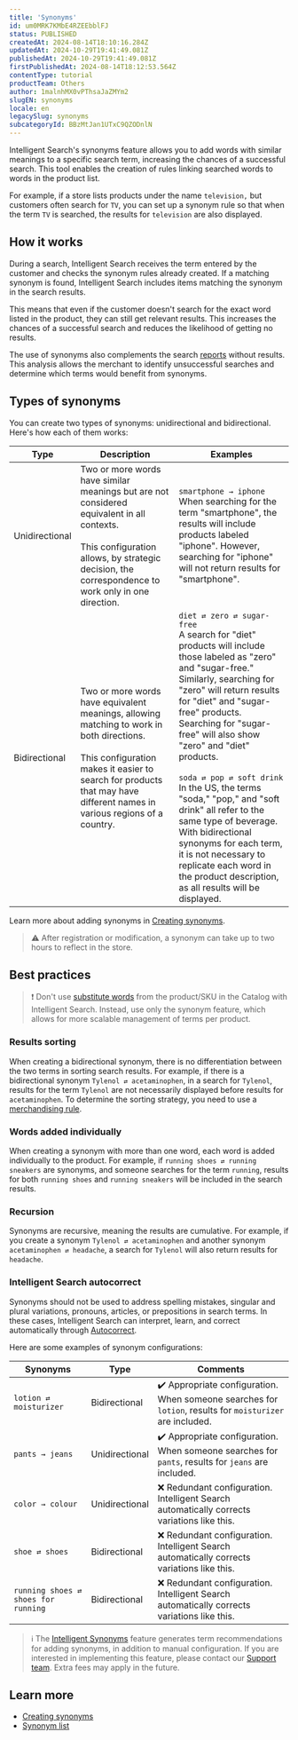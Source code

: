 ```yaml
---
title: 'Synonyms'
id: um0MRK7KMbE4RZEEbblFJ
status: PUBLISHED
createdAt: 2024-08-14T18:10:16.284Z
updatedAt: 2024-10-29T19:41:49.081Z
publishedAt: 2024-10-29T19:41:49.081Z
firstPublishedAt: 2024-08-14T18:12:53.564Z
contentType: tutorial
productTeam: Others
author: 1malnhMX0vPThsaJaZMYm2
slugEN: synonyms
locale: en
legacySlug: synonyms
subcategoryId: BBzMtJan1UTxC9QZODnlN
---
```


Intelligent Search's synonyms feature allows you to add words with similar meanings to a specific search term, increasing the chances of a successful search. This tool enables the creation of rules linking searched words to words in the product list.

For example, if a store lists products under the name `television,` but customers often search for `TV`, you can set up a synonym rule so that when the term `TV` is searched, the results for `television` are also displayed.

## How it works

During a search, Intelligent Search receives the term entered by the customer and checks the synonym rules already created. If a matching synonym is found, Intelligent Search includes items matching the synonym in the search results.

This means that even if the customer doesn't search for the exact word listed in the product, they can still get relevant results. This increases the chances of a successful search and reduces the likelihood of getting no results.

The use of synonyms also complements the search [reports](https://help.vtex.com/en/tutorial/analytics--6qRMAHDL9hvv3oE0bh8mA1) without results. This analysis allows the merchant to identify unsuccessful searches and determine which terms would benefit from synonyms.

## Types of synonyms

You can create two types of synonyms: unidirectional and bidirectional. Here's how each of them works:

| Type | Description | Examples |
|---|---|---|
| Unidirectional | Two or more words have similar meanings but are not considered equivalent in all contexts.<br><br>This configuration allows, by strategic decision, the correspondence to work only in one direction. | `smartphone → iphone`<br>When searching for the term "smartphone", the results will include products labeled "iphone". However, searching for "iphone" will not return results for "smartphone". |
| Bidirectional | Two or more words have equivalent meanings, allowing matching to work in both directions.<br><br>This configuration makes it easier to search for products that may have different names in various regions of a country. | `diet ⇄ zero ⇄ sugar-free`<br>A search for "diet" products will include those labeled as "zero" and "sugar-free." Similarly, searching for "zero" will return results for "diet" and "sugar-free" products. Searching for "sugar-free" will also show "zero" and "diet" products.<br><br>`soda ⇄ pop ⇄ soft drink`<br>In the US, the terms "soda," "pop," and "soft drink" all refer to the same type of beverage. With bidirectional synonyms for each term, it is not necessary to replicate each word in the product description, as all results will be displayed. |

Learn more about adding synonyms in [Creating synonyms](https://help.vtex.com/en/tutorial/creating-synonyms--5IfjhvjxNAvJGEWNn0AhOA).

>⚠️ After registration or modification, a synonym can take up to two hours to reflect in the store.

## Best practices

>❗ Don't use [substitute words](https://help.vtex.com/pt/tutorial/otimizar-as-buscas-com-palavras-substitutas--32FqSsl5VuQyiIMEc02Uwu) from the product/SKU in the Catalog with Intelligent Search. Instead, use only the synonym feature, which allows for more scalable management of terms per product.

### Results sorting

When creating a bidirectional synonym, there is no differentiation between the two terms in sorting search results. For example, if there is a bidirectional synonym `Tylenol ⇄ acetaminophen`, in a search for `Tylenol`, results for the term `Tylenol` are not necessarily displayed before results for `acetaminophen`. To determine the sorting strategy, you need to use a [merchandising rule](https://help.vtex.com/en/tutorial/merchandising-rules--2UEbxllrr98twbGIVhSPvi).

### Words added individually

When creating a synonym with more than one word, each word is added individually to the product. For example, if `running shoes ⇄ running sneakers` are synonyms, and someone searches for the term `running`, results for both `running shoes` and `running sneakers` will be included in the search results.

### Recursion

Synonyms are recursive, meaning the results are cumulative. For example, if you create a synonym `Tylenol ⇄ acetaminophen` and another synonym `acetaminophen ⇄ headache`, a search for `Tylenol` will also return results for `headache`.

### Intelligent Search autocorrect

Synonyms should not be used to address spelling mistakes, singular and plural variations, pronouns, articles, or prepositions in search terms. In these cases, Intelligent Search can interpret, learn, and correct automatically through [Autocorrect](https://help.vtex.com/en/tutorial/search-behavior--B9o3JbV6utAinBJ1ETujs#autocorrect).

Here are some examples of synonym configurations:

| Synonyms | Type | Comments |
|---|---|---|
| `lotion ⇄ moisturizer` | Bidirectional | ✔️ Appropriate configuration. When someone searches for `lotion`, results for `moisturizer` are included. |
| `pants → jeans` | Unidirectional | ✔️ Appropriate configuration. When someone searches for `pants`, results for `jeans` are included. |
| `color → colour` | Unidirectional | ❌ Redundant configuration. Intelligent Search automatically corrects variations like this. |
| `shoe ⇄ shoes` | Bidirectional | ❌ Redundant configuration. Intelligent Search automatically corrects variations like this. |
| `running shoes ⇄ shoes for running` | Bidirectional | ❌ Redundant configuration. Intelligent Search automatically corrects variations like this. |

>ℹ️ The [Intelligent Synonyms](https://help.vtex.com/pt/tutorial/sinonimos-inteligentes--1rR47Kk96UgFYwh8dkDG7i) feature generates term recommendations for adding synonyms, in addition to manual configuration. If you are interested in implementing this feature, please contact our [Support team](https://support.vtex.com/hc/pt-br/requests). Extra fees may apply in the future.

## Learn more

* [Creating synonyms](https://help.vtex.com/en/tutorial/creating-synonyms--5IfjhvjxNAvJGEWNn0AhOA)
* [Synonym list](https://help.vtex.com/en/tutorial/synonym-list--3E1fi0C6tVrR0klMFXAaU8)
